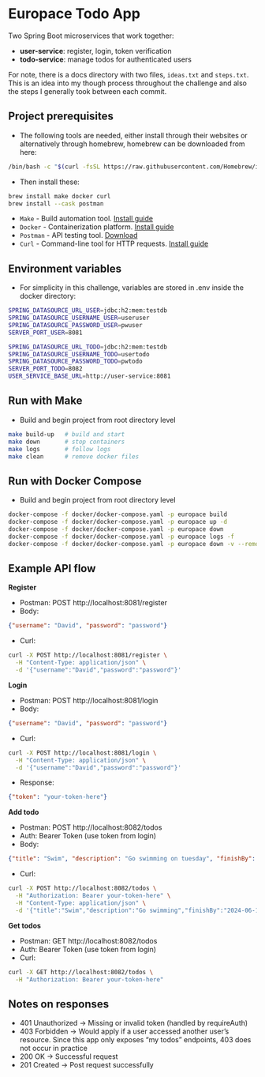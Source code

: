 # Europace Todo App
Two Spring Boot microservices that work together:
- **user-service**: register, login, token verification
- **todo-service**: manage todos for authenticated users

For note, there is a docs directory with two files, `ideas.txt` and `steps.txt`. This is an idea into my though process throughout the challenge and also the steps I generally took between each commit.

## Project prerequisites
* The following tools are needed, either install through their websites or 
    alternatively through homebrew, homebrew can be downloaded from here:
```bash
/bin/bash -c "$(curl -fsSL https://raw.githubusercontent.com/Homebrew/install/HEAD/install.sh)" 
```
* Then install these:
```bash
brew install make docker curl
brew install --cask postman
```
* `Make` - Build automation tool. [Install guide](https://www.gnu.org/software/make/)
* `Docker` - Containerization platform. [Install guide](https://docs.docker.com/get-docker/)
* `Postman` - API testing tool. [Download](https://www.postman.com/downloads/)
* `Curl` - Command-line tool for HTTP requests. [Install guide](https://curl.se/download.html)

## Environment variables
* For simplicity in this challenge, variables are stored in .env inside the docker directory:
```bash
SPRING_DATASOURCE_URL_USER=jdbc:h2:mem:testdb
SPRING_DATASOURCE_USERNAME_USER=useruser
SPRING_DATASOURCE_PASSWORD_USER=pwuser
SERVER_PORT_USER=8081

SPRING_DATASOURCE_URL_TODO=jdbc:h2:mem:testdb
SPRING_DATASOURCE_USERNAME_TODO=usertodo
SPRING_DATASOURCE_PASSWORD_TODO=pwtodo
SERVER_PORT_TODO=8082
USER_SERVICE_BASE_URL=http://user-service:8081 
```

## Run with Make
* Build and begin project from root directory level
```bash
make build-up   # build and start
make down       # stop containers
make logs       # follow logs
make clean      # remove docker files
```

## Run with Docker Compose
* Build and begin project from root directory level
```bash
docker-compose -f docker/docker-compose.yaml -p europace build
docker-compose -f docker/docker-compose.yaml -p europace up -d
docker-compose -f docker/docker-compose.yaml -p europace down
docker-compose -f docker/docker-compose.yaml -p europace logs -f
docker-compose -f docker/docker-compose.yaml -p europace down -v --remove-orphans
```

## Example API flow
**Register**
* Postman: POST http://localhost:8081/register
* Body:
```json
{"username": "David", "password": "password"}
```
* Curl:
```bash
curl -X POST http://localhost:8081/register \
  -H "Content-Type: application/json" \
  -d '{"username":"David","password":"password"}' 
```

**Login**
* Postman: POST http://localhost:8081/login
* Body:
```json
{"username": "David", "password": "password"}
```
* Curl:
```bash
curl -X POST http://localhost:8081/login \
  -H "Content-Type: application/json" \
  -d '{"username":"David","password":"password"}'
```
* Response:
```json
{"token": "your-token-here"}
```

**Add todo**
* Postman: POST http://localhost:8082/todos
* Auth: Bearer Token (use token from login)
* Body:
```json
{"title": "Swim", "description": "Go swimming on tuesday", "finishBy": "2024-06-15"}
```
* Curl:
```bash
curl -X POST http://localhost:8082/todos \
  -H "Authorization: Bearer your-token-here" \
  -H "Content-Type: application/json" \
  -d '{"title":"Swim","description":"Go swimming","finishBy":"2024-06-15"}' 
```

**Get todos**
* Postman: GET http://localhost:8082/todos
* Auth: Bearer Token (use token from login)
* Curl:
```bash
curl -X GET http://localhost:8082/todos \
  -H "Authorization: Bearer your-token-here"
```

## Notes on responses
* 401 Unauthorized -> Missing or invalid token (handled by requireAuth)
* 403 Forbidden -> Would apply if a user accessed another user’s resource. Since this app only exposes “my todos” endpoints, 403 does not occur in practice
* 200 OK -> Successful request
* 201 Created -> Post request successfully

